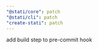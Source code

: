 ```yaml
---
"@stati/core": patch
"@stati/cli": patch
"create-stati": patch
---
```


add build step to pre-commit hook
